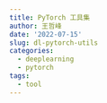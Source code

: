 ```yaml
---
title: PyTorch 工具集
author: 王哲峰
date: '2022-07-15'
slug: dl-pytorch-utils
categories:
  - deeplearning
  - pytorch
tags:
  - tool
---
```

